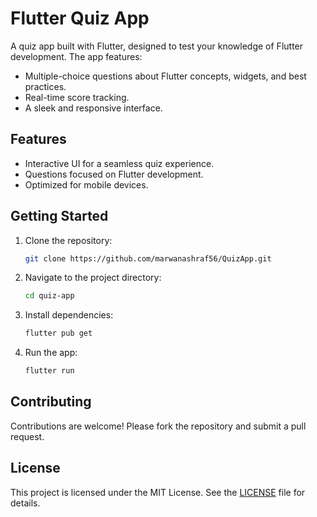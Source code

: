 
# Flutter Quiz App

A quiz app built with Flutter, designed to test your knowledge of Flutter development. The app features:
- Multiple-choice questions about Flutter concepts, widgets, and best practices.
- Real-time score tracking.
- A sleek and responsive interface.

## Features
- Interactive UI for a seamless quiz experience.
- Questions focused on Flutter development.
- Optimized for mobile devices.

## Getting Started
1. Clone the repository:
   ```bash
   git clone https://github.com/marwanashraf56/QuizApp.git
   ```
2. Navigate to the project directory:
   ```bash
   cd quiz-app
   ```
3. Install dependencies:
   ```bash
   flutter pub get
   ```
4. Run the app:
   ```bash
   flutter run
   ```

## Contributing
Contributions are welcome! Please fork the repository and submit a pull request.

## License
This project is licensed under the MIT License. See the [LICENSE](LICENSE) file for details.

